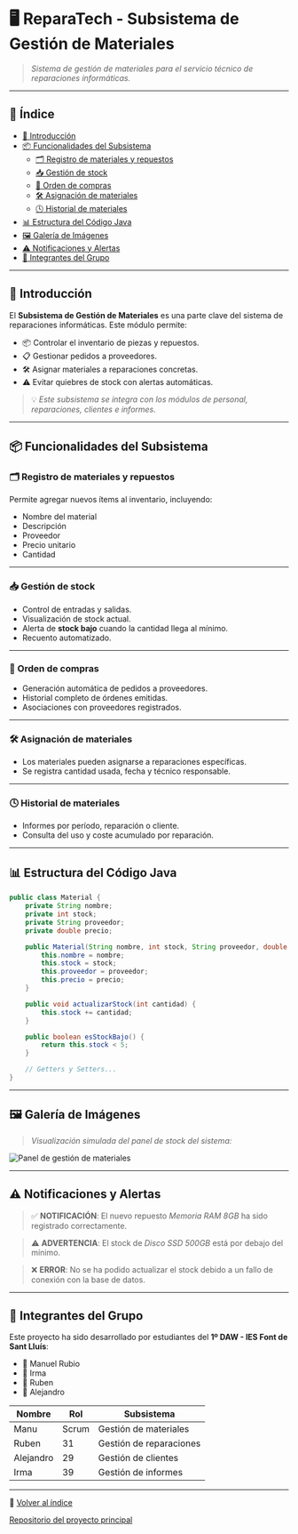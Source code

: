 # :desktop_computer: ReparaTech - Subsistema de Gestión de Materiales

> _Sistema de gestión de materiales para el servicio técnico de reparaciones informáticas._

---

## :bookmark_tabs: Índice

- [:wrench: Introducción](#wrench-introducción)
- [:package: Funcionalidades del Subsistema](#package-funcionalidades-del-subsistema)
  - [:card_index_dividers: Registro de materiales y repuestos](#card_index_dividers-registro-de-materiales-y-repuestos)
  - [:inbox_tray: Gestión de stock](#inbox_tray-gestión-de-stock)
  - [:receipt: Orden de compras](#receipt-orden-de-compras)
  - [:hammer_and_wrench: Asignación de materiales](#hammer_and_wrench-asignación-de-materiales)
  - [:clock4: Historial de materiales](#clock4-historial-de-materiales)
- [:bar_chart: Estructura del Código Java](#bar_chart-estructura-del-código-java)
- [:framed_picture: Galería de Imágenes](#framed_picture-galería-de-imágenes)
- [:warning: Notificaciones y Alertas](#warning-notificaciones-y-alertas)
- [:busts_in_silhouette: Integrantes del Grupo](#busts_in_silhouette-integrantes-del-grupo)

---

## :wrench: Introducción

El **Subsistema de Gestión de Materiales** es una parte clave del sistema de reparaciones informáticas. Este módulo permite:

- :package: Controlar el inventario de piezas y repuestos.
- :clipboard: Gestionar pedidos a proveedores.
- :hammer_and_wrench: Asignar materiales a reparaciones concretas.
- :warning: Evitar quiebres de stock con alertas automáticas.

> :bulb: _Este subsistema se integra con los módulos de personal, reparaciones, clientes e informes._

---

## :package: Funcionalidades del Subsistema

### :card_index_dividers: Registro de materiales y repuestos

Permite agregar nuevos ítems al inventario, incluyendo:

- Nombre del material
- Descripción
- Proveedor
- Precio unitario
- Cantidad

---

### :inbox_tray: Gestión de stock

- Control de entradas y salidas.
- Visualización de stock actual.
- Alerta de **stock bajo** cuando la cantidad llega al mínimo.
- Recuento automatizado.

---

### :receipt: Orden de compras

- Generación automática de pedidos a proveedores.
- Historial completo de órdenes emitidas.
- Asociaciones con proveedores registrados.

---

### :hammer_and_wrench: Asignación de materiales

- Los materiales pueden asignarse a reparaciones específicas.
- Se registra cantidad usada, fecha y técnico responsable.

---

### :clock4: Historial de materiales

- Informes por período, reparación o cliente.
- Consulta del uso y coste acumulado por reparación.

---

## :bar_chart: Estructura del Código Java

```java
public class Material {
    private String nombre;
    private int stock;
    private String proveedor;
    private double precio;

    public Material(String nombre, int stock, String proveedor, double precio) {
        this.nombre = nombre;
        this.stock = stock;
        this.proveedor = proveedor;
        this.precio = precio;
    }

    public void actualizarStock(int cantidad) {
        this.stock += cantidad;
    }

    public boolean esStockBajo() {
        return this.stock < 5;
    }

    // Getters y Setters...
}
```

---

## :framed_picture: Galería de Imágenes

> *Visualización simulada del panel de stock del sistema:*

![Panel de gestión de materiales](https://via.placeholder.com/800x400?text=Gestión+de+Stock)

---

## :warning: Notificaciones y Alertas

> :white_check_mark: **NOTIFICACIÓN**: El nuevo repuesto *Memoria RAM 8GB* ha sido registrado correctamente.

> :warning: **ADVERTENCIA**: El stock de *Disco SSD 500GB* está por debajo del mínimo.

> :x: **ERROR**: No se ha podido actualizar el stock debido a un fallo de conexión con la base de datos.

---

## :busts_in_silhouette: Integrantes del Grupo

Este proyecto ha sido desarrollado por estudiantes del **1º DAW - IES Font de Sant Lluís**:

- :bust_in_silhouette: Manuel Rubio
- :bust_in_silhouette: Irma
- :bust_in_silhouette: Ruben
- :bust_in_silhouette: Alejandro

| Nombre     | Rol   | Subsistema             |
|------------|-------|------------------------|
| Manu       | Scrum | Gestión de materiales  |
| Ruben      | 31    | Gestión de reparaciones|
| Alejandro  | 29    | Gestión de clientes    |
| Irma       | 39    | Gestión de informes    |

---

:link: [Volver al índice](#bookmark_tabs-índice)

[Repositorio del proyecto principal](https://github.com/RubenSanchezAng/Reparacion-de-ordenadores "Repositorio del proyecto principal")

